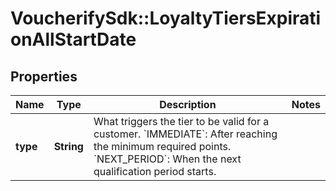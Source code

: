 # VoucherifySdk::LoyaltyTiersExpirationAllStartDate

## Properties

| Name | Type | Description | Notes |
| ---- | ---- | ----------- | ----- |
| **type** | **String** | What triggers the tier to be valid for a customer.     &#x60;IMMEDIATE&#x60;: After reaching the minimum required points.  &#x60;NEXT_PERIOD&#x60;: When the next qualification period starts. |  |

